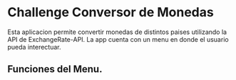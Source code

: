 # Challenge Conversor de Monedas

Esta aplicacion permite convertir monedas de distintos paises utilizando la API de ExchangeRate-API. La app cuenta con un menu en donde el usuario pueda interectuar. 

## Funciones del Menu.
